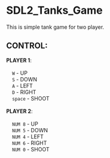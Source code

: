 # SDL2_Tanks_Game
This is simple tank game for two player.

## CONTROL:
  **PLAYER 1**:\
  \
    &nbsp;&nbsp;&nbsp;&nbsp;`W` - UP\
    &nbsp;&nbsp;&nbsp;&nbsp;`S` - DOWN\
    &nbsp;&nbsp;&nbsp;&nbsp;`A` - LEFT\
    &nbsp;&nbsp;&nbsp;&nbsp;`D` - RIGHT\
    &nbsp;&nbsp;&nbsp;&nbsp;`space` - SHOOT\
    \
  **PLAYER 2**:\
  \
    &nbsp;&nbsp;&nbsp;&nbsp;`NUM 8` - UP\
    &nbsp;&nbsp;&nbsp;&nbsp;`NUM 5` - DOWN\
    &nbsp;&nbsp;&nbsp;&nbsp;`NUM 4` - LEFT\
    &nbsp;&nbsp;&nbsp;&nbsp;`NUM 6` - RIGHT\
    &nbsp;&nbsp;&nbsp;&nbsp;`NUM 0` - SHOOT
